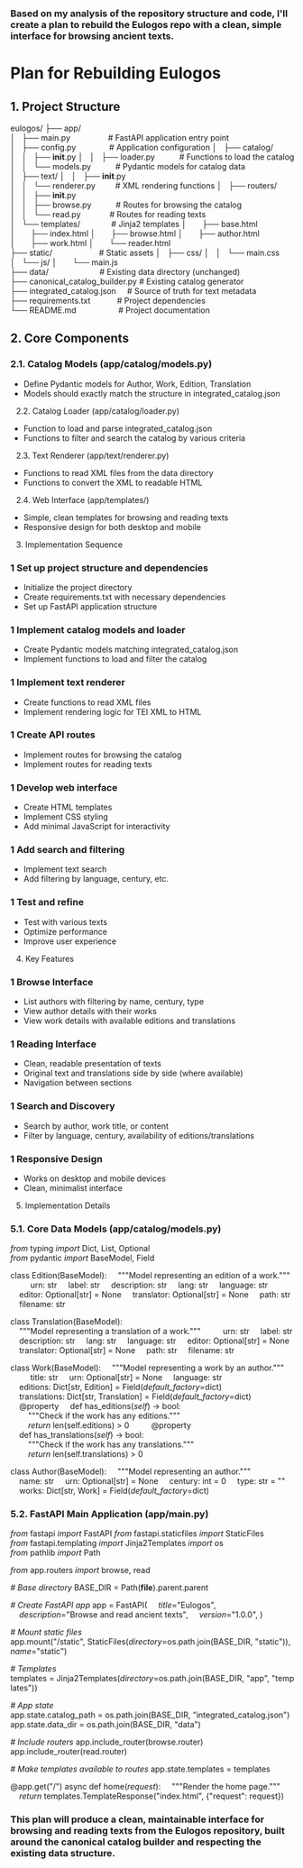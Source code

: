 ### Based on my analysis of the repository structure and code, I'll create a plan to rebuild the Eulogos repo with a clean, simple interface for browsing ancient texts.
# Plan for Rebuilding Eulogos
## 1. Project Structure


eulogos/
├── app/
│   ├── main.py                 # FastAPI application entry point
│   ├── config.py               # Application configuration
│   ├── catalog/
│   │   ├── __init__.py
│   │   ├── loader.py           # Functions to load the catalog
│   │   └── models.py           # Pydantic models for catalog data
│   ├── text/
│   │   ├── __init__.py
│   │   └── renderer.py         # XML rendering functions
│   ├── routers/
│   │   ├── __init__.py
│   │   ├── browse.py           # Routes for browsing the catalog
│   │   └── read.py             # Routes for reading texts
│   └── templates/              # Jinja2 templates
│       ├── base.html
│       ├── index.html
│       ├── browse.html
│       ├── author.html
│       ├── work.html
│       └── reader.html
├── static/                     # Static assets
│   ├── css/
│   │   └── main.css
│   └── js/
│       └── main.js
├── data/                       # Existing data directory (unchanged)
├── canonical_catalog_builder.py # Existing catalog generator
├── integrated_catalog.json     # Source of truth for text metadata
├── requirements.txt            # Project dependencies
└── README.md                   # Project documentation





## 2. Core Components
### 2.1. Catalog Models (app/catalog/models.py)
* Define Pydantic models for Author, Work, Edition, Translation
* Models should exactly match the structure in integrated_catalog.json

⠀2.2. Catalog Loader (app/catalog/loader.py)
* Function to load and parse integrated_catalog.json
* Functions to filter and search the catalog by various criteria

⠀2.3. Text Renderer (app/text/renderer.py)
* Functions to read XML files from the data directory
* Functions to convert the XML to readable HTML

⠀2.4. Web Interface (app/templates/)
* Simple, clean templates for browsing and reading texts
* Responsive design for both desktop and mobile

⠀3. Implementation Sequence
### 1 Set up project structure and dependencies
* Initialize the project directory
* Create requirements.txt with necessary dependencies
* Set up FastAPI application structure
### 1 Implement catalog models and loader
* Create Pydantic models matching integrated_catalog.json
* Implement functions to load and filter the catalog
### 1 Implement text renderer
* Create functions to read XML files
* Implement rendering logic for TEI XML to HTML
### 1 Create API routes
* Implement routes for browsing the catalog
* Implement routes for reading texts
### 1 Develop web interface
* Create HTML templates
* Implement CSS styling
* Add minimal JavaScript for interactivity
### 1 Add search and filtering
* Implement text search
* Add filtering by language, century, etc.
### 1 Test and refine
* Test with various texts
* Optimize performance
* Improve user experience

⠀4. Key Features
### 1 Browse Interface
* List authors with filtering by name, century, type
* View author details with their works
* View work details with available editions and translations
### 1 Reading Interface
* Clean, readable presentation of texts
* Original text and translations side by side (where available)
* Navigation between sections
### 1 Search and Discovery
* Search by author, work title, or content
* Filter by language, century, availability of editions/translations
### 1 Responsive Design
* Works on desktop and mobile devices
* Clean, minimalist interface

⠀5. Implementation Details
### 5.1. Core Data Models (app/catalog/models.py)



*from* typing *import* Dict, List, Optional
*from* pydantic *import* BaseModel, Field


class Edition(BaseModel):
    """Model representing an edition of a work."""
    
    urn: str
    label: str
    description: str
    lang: str
    language: str
    editor: Optional[str] = None
    translator: Optional[str] = None
    path: str
    filename: str


class Translation(BaseModel):
    """Model representing a translation of a work."""
    
    urn: str
    label: str
    description: str
    lang: str
    language: str
    editor: Optional[str] = None
    translator: Optional[str] = None
    path: str
    filename: str


class Work(BaseModel):
    """Model representing a work by an author."""
    
    title: str
    urn: Optional[str] = None
    language: str
    editions: Dict[str, Edition] = Field(*default_factory*=dict)
    translations: Dict[str, Translation] = Field(*default_factory*=dict)
    
    @property
    def has_editions(*self*) -> bool:
        """Check if the work has any editions."""
        *return* len(self.editions) > 0
    
    @property
    def has_translations(*self*) -> bool:
        """Check if the work has any translations."""
        *return* len(self.translations) > 0


class Author(BaseModel):
    """Model representing an author."""
    
    name: str
    urn: Optional[str] = None
    century: int = 0
    type: str = ""
    works: Dict[str, Work] = Field(*default_factory*=dict)



### 5.2. FastAPI Main Application (app/main.py)


*from* fastapi *import* FastAPI
*from* fastapi.staticfiles *import* StaticFiles
*from* fastapi.templating *import* Jinja2Templates
*import* os
*from* pathlib *import* Path

*from* app.routers *import* browse, read

*# Base directory*
BASE_DIR = Path(__file__).parent.parent

*# Create FastAPI app*
app = FastAPI(
    *title*="Eulogos",
    *description*="Browse and read ancient texts",
    *version*="1.0.0",
)

*# Mount static files*
app.mount("/static", StaticFiles(*directory*=os.path.join(BASE_DIR, "static")), *name*="static")

*# Templates*
templates = Jinja2Templates(*directory*=os.path.join(BASE_DIR, "app", "templates"))

*# App state*
app.state.catalog_path = os.path.join(BASE_DIR, "integrated_catalog.json")
app.state.data_dir = os.path.join(BASE_DIR, "data")

*# Include routers*
app.include_router(browse.router)
app.include_router(read.router)

*# Make templates available to routes*
app.state.templates = templates

@app.get("/")
async def home(*request*):
    """Render the home page."""
    *return* templates.TemplateResponse("index.html", {"request": request})





### This plan will produce a clean, maintainable interface for browsing and reading texts from the Eulogos repository, built around the canonical catalog builder and respecting the existing data structure.
